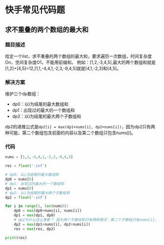 # 快手常见代码题

## 求不重叠的两个数组的最大和

### 题目描述

给定一个list，求不重叠的两个数组的最大和，要求遍历一次数组，时间复杂度On，空间复杂度O1，不能用前缀和。
例如：[1,2,-3,4,5],最大的两个数组和就是[1,2]+[4,5]=12,[1,1,-4,4,1,-2,3,-9,4,5]就是[4,1,-2,3]和[4,5]。

### 解决方案

维护三个dp数组：

- dp0：以i为结尾的最大数组和
- dp1：出现过的最大的一个数组和
- dp2：以i为结尾的最大两个子数组和

dp2的递推公式是`dp2[i] = max(dp1+nums[i], dp2+nums[i])`，因为dp2只有两种可能，第二个数组包含前面的内容以及第二个数组只包含nums[i]。

### 代码

```python
nums = [1,1,-4,4,1,-2,3,-9,4,5]

res = float('-inf')

# dp0: 以i为结尾的最大数组和
dp0 = nums[0]
# dp1: 出现过的最大的一个数组和
dp1 = nums[0]
# dp2: 以i为结尾的最大两个子数组和
dp2 = float('-inf')

for i in range(1, len(nums)):
    dp0 = max(dp0+nums[i], nums[i])
    dp1 = max(dp1, dp0)
    # dp2为什么这么更新？ 因为两个子数组和只有两种情况：第二个子数组只有nums[i]，第二个子数组不只有nums[i]
    dp2 = max(dp1+nums[i], dp2+nums[i])
    res = max(res, dp2)

print(res)
```